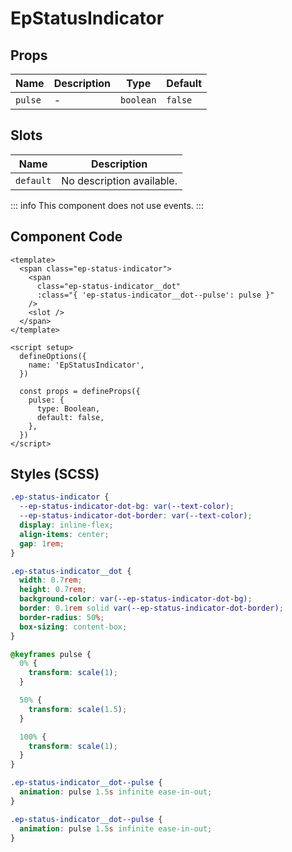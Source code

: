 # EpStatusIndicator



## Props
| Name | Description | Type | Default |
|------|-------------|------|---------|
| `pulse` | - | `boolean` | `false` |

## Slots
| Name | Description |
|------|-------------|
| `default` | No description available. |


::: info
This component does not use events.
:::

## Component Code

```vue
<template>
  <span class="ep-status-indicator">
    <span
      class="ep-status-indicator__dot"
      :class="{ 'ep-status-indicator__dot--pulse': pulse }"
    />
    <slot />
  </span>
</template>

<script setup>
  defineOptions({
    name: 'EpStatusIndicator',
  })

  const props = defineProps({
    pulse: {
      type: Boolean,
      default: false,
    },
  })
</script>
```

## Styles (SCSS)

```scss
.ep-status-indicator {
  --ep-status-indicator-dot-bg: var(--text-color);
  --ep-status-indicator-dot-border: var(--text-color);
  display: inline-flex;
  align-items: center;
  gap: 1rem;
}

.ep-status-indicator__dot {
  width: 0.7rem;
  height: 0.7rem;
  background-color: var(--ep-status-indicator-dot-bg);
  border: 0.1rem solid var(--ep-status-indicator-dot-border);
  border-radius: 50%;
  box-sizing: content-box;
}

@keyframes pulse {
  0% {
    transform: scale(1);
  }

  50% {
    transform: scale(1.5);
  }

  100% {
    transform: scale(1);
  }
}

.ep-status-indicator__dot--pulse {
  animation: pulse 1.5s infinite ease-in-out;
}

.ep-status-indicator__dot--pulse {
  animation: pulse 1.5s infinite ease-in-out;
}
```